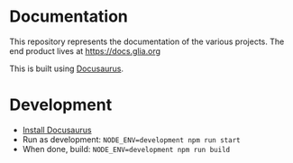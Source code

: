 # Documentation
This repository represents the documentation of the various projects. The end product lives at https://docs.glia.org

This is built using [Docusaurus](https://docusaurus.io).

# Development
 * [Install Docusaurus](https://docusaurus.io/docs/en/installation)
 * Run as development: `NODE_ENV=development npm run start`
 * When done, build: `NODE_ENV=development npm run build`
